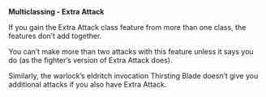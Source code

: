 __**Multiclassing - Extra Attack**__

If you gain the Extra Attack class feature from more than one class, the features don’t add together.

You can’t make more than two attacks with this feature unless it says you do (as the fighter’s version of Extra Attack does).

Similarly, the warlock’s eldritch invocation Thirsting Blade doesn’t give you additional attacks if you also have Extra Attack.